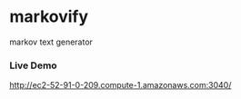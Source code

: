 # markovify
markov text generator

### Live Demo
http://ec2-52-91-0-209.compute-1.amazonaws.com:3040/
